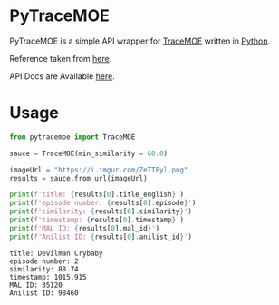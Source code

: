 # PyTraceMOE

PyTraceMOE is a simple API wrapper for [TraceMOE](https://trace.moe) written in [Python](https://python.org).

Reference taken from [here](https://github.com/FujiMakoto/pysaucenao).

API Docs are Available [here](https://soruly.github.io/trace.moe-api/#/).

# Usage

```python
from pytracemoe import TraceMOE

sauce = TraceMOE(min_similarity = 60.0)

imageUrl = "https://i.imgur.com/ZeTTFyl.png"
results = sauce.from_url(imageUrl)

print(f'title: {results[0].title_english}')
print(f'episode number: {results[0].episode}')
print(f'similarity: {results[0].similarity}')
print(f'timestamp: {results[0].timestamp}')
print(f'MAL ID: {results[0].mal_id}')
print(f'Anilist ID: {results[0].anilist_id}')
```
```
title: Devilman Crybaby
episode number: 2
similarity: 88.74
timestamp: 1015.915
MAL ID: 35120
Anilist ID: 98460
```

